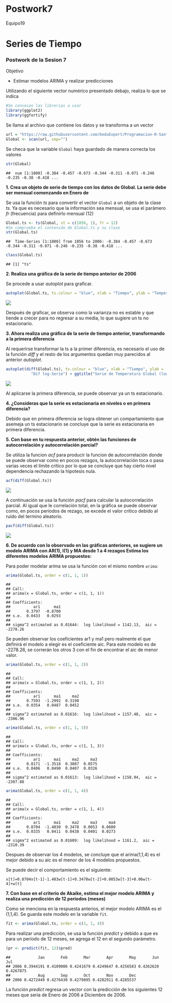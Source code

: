Postwork7
================
Equipo19

# Series de Tiempo

### Postwork de la Sesion 7

Objetivo

- Estimar modelos ARIMA y realizar predicciones

Utilizando el siguiente vector numérico presentado debajo, realiza lo
que se indica

``` r
#Se convocan las librerias a usar
library(ggplot2)
library(ggfortify)
```

Se llama al archivo que contiene los datos y se transforma a un vector

``` r
url = "https://raw.githubusercontent.com/beduExpert/Programacion-R-Santander-2022/main/Sesion-07/Data/global.txt"
Global <- scan(url, sep="")
```

Se checa que la variable `Global` haya guardado de manera correcta los
valores

``` r
str(Global)
```

    ##  num [1:1800] -0.384 -0.457 -0.673 -0.344 -0.311 -0.071 -0.246 -0.235 -0.38 -0.418 ...

**1. Crea un objeto de serie de tiempo con los datos de Global. La serie
debe ser mensual comenzando en Enero de**

Se usa la función *ts* para convertir el vector `Global` a un objeto de
la clase *ts*. Ya que es necesario que la información sea mensual, se
usa el parámero *fr* (frecuencia) para definirlo mensual (12)

``` r
Global.ts <- ts(Global, st = c(1856, 1), fr = 12)
#Se comprueba el contenido de Global.ts y su clase
str(Global.ts)
```

    ##  Time-Series [1:1800] from 1856 to 2006: -0.384 -0.457 -0.673 -0.344 -0.311 -0.071 -0.246 -0.235 -0.38 -0.418 ...

``` r
class(Global.ts)
```

    ## [1] "ts"

**2. Realiza una gráfica de la serie de tiempo anterior de 2006**

Se procede a usar *autoplot* para graficar.

``` r
autoplot(Global.ts, ts.colour = "blue", xlab = "Tiempo", ylab = "Temperatura en C")+ ggtitle("Serie de Temperatura Global")
```

![](Postwork07_files/figure-gfm/unnamed-chunk-5-1.png)<!-- -->

Después de graficar, se observa como la varianza no es estable y que
tiende a crecer para no regresar a su media, lo que sugiere un ts no
estacionario.

**3. Ahora realiza una gráfica de la serie de tiempo anterior,
transformando a la primera diferencia**

Al requerirse transformar la ts a la primer diferencia, es necesario el
uso de la función *diff* y el resto de los argumentos quedan muy
parecidos al anterior *autoplot*.

``` r
autoplot(diff(Global.ts), ts.colour = "blue", xlab = "Tiempo", ylab = 
           "Dif log-Serie") + ggtitle("Serie de Temperatura Global (log-transformada diferenciada de primer órden)")
```

![](Postwork07_files/figure-gfm/unnamed-chunk-6-1.png)<!-- -->

Al aplicarse la primera diferencia, se puede observar ya un ts
estacionario.

**4. ¿Consideras que la serie es estacionaria en niveles o en primera
diferencia?**

Debido que en primera diferencia se logra obtener un compartamiento que
asemeja un ts estacionario se concluye que la serie es estacionaria en
primera diferencia.

**5. Con base en tu respuesta anterior, obtén las funciones de
autocorrelación y autocorrelación parcial?**

Se utiliza la funcion *acf* para producir la funcion de autocorrelación
donde se puede observar como en pocos rezagos, la autocorrelación toca o
pasa varias veces el límite crítico por lo que se concluye que hay
cierto nivel dependencia rechazando la hipotesis nula.

``` r
acf(diff(Global.ts))
```

![](Postwork07_files/figure-gfm/unnamed-chunk-7-1.png)<!-- -->

A continuación se usa la función *pacf* para calcular la autocorrelación
parcial. Al igual que le correlación total, en la gráfica se puede
observar como, en pocos períodos de rezago, se excede el valor crítico
debido al ruido del termino aleatorio.

``` r
pacf(diff(Global.ts))
```

![](Postwork07_files/figure-gfm/unnamed-chunk-8-1.png)<!-- -->

**6. De acuerdo con lo observado en las gráficas anteriores, se sugiere
un modelo ARIMA con AR(1), I(1) y MA desde 1 a 4 rezagos Estima los
diferentes modelos ARIMA propuestos:**

Para poder modelar arima se usa la función con el mismo nombre `arima`:

``` r
arima(Global.ts, order = c(1, 1, 1))
```

    ## 
    ## Call:
    ## arima(x = Global.ts, order = c(1, 1, 1))
    ## 
    ## Coefficients:
    ##          ar1      ma1
    ##       0.3797  -0.8700
    ## s.e.  0.0433   0.0293
    ## 
    ## sigma^2 estimated as 0.01644:  log likelihood = 1142.13,  aic = -2278.26

Se pueden observar los coeficientes ar1 y ma1 pero realmente el que
definirá el modelo a elegir es el coeficiente aic. Para este modelo es
de -2278.26, se correrán los otros 3 con el fin de encontrar el aic de
menor valor.

``` r
arima(Global.ts, order = c(1, 1, 2))
```

    ## 
    ## Call:
    ## arima(x = Global.ts, order = c(1, 1, 2))
    ## 
    ## Coefficients:
    ##          ar1      ma1     ma2
    ##       0.7593  -1.2992  0.3190
    ## s.e.  0.0354   0.0487  0.0452
    ## 
    ## sigma^2 estimated as 0.01616:  log likelihood = 1157.48,  aic = -2306.96

``` r
arima(Global.ts, order = c(1, 1, 3))
```

    ## 
    ## Call:
    ## arima(x = Global.ts, order = c(1, 1, 3))
    ## 
    ## Coefficients:
    ##          ar1      ma1     ma2     ma3
    ##       0.8171  -1.3518  0.3087  0.0575
    ## s.e.  0.0406   0.0490  0.0407  0.0326
    ## 
    ## sigma^2 estimated as 0.01613:  log likelihood = 1158.94,  aic = -2307.88

``` r
arima(Global.ts, order = c(1, 1, 4))
```

    ## 
    ## Call:
    ## arima(x = Global.ts, order = c(1, 1, 4))
    ## 
    ## Coefficients:
    ##          ar1      ma1     ma2     ma3     ma4
    ##       0.8704  -1.4030  0.3478  0.0053  0.0600
    ## s.e.  0.0335   0.0411  0.0438  0.0401  0.0273
    ## 
    ## sigma^2 estimated as 0.01609:  log likelihood = 1161.2,  aic = -2310.39

Despues de observar los 4 modelos, se concluye que el arima(1,1,4) es el
mejor debido a su aic es el menor de los 4 modelos propuestos.

Se puede decir el comportamiento es el siguiente:

`x[t]=0.8704x[t-1]-1.403w[t-1]+0.3478w[t-2]+0.0053w[t-3]+0.06w[t-4]+w[t]`

**7. Con base en el criterio de Akaike, estima el mejor modelo ARIMA y
realiza una predicción de 12 periodos (meses)**

Como se menciona en la respuesta anterios, el mejor modelo ARIMA es el
(1,1,4). Se guarda este modelo en la variable `fit`.

``` r
fit <- arima(Global.ts, order = c(1, 1, 4))
```

Para realizar una predicción, se usa la función *predict* y debido a que
es para un período de 12 meses, se agrega el 12 en el segundo parámetro.

``` r
(pr <- predict(fit, 12)$pred)
```

    ##            Jan       Feb       Mar       Apr       May       Jun       Jul
    ## 2006 0.3944191 0.4109006 0.4241679 0.4249647 0.4256583 0.4262620 0.4267875
    ##            Aug       Sep       Oct       Nov       Dec
    ## 2006 0.4272449 0.4276430 0.4279895 0.4282911 0.4285537

La función *predict* regresa un vector con la predicción de los
siguientes 12 meses que sería de Enero de 2006 a Diciembre de 2006.
